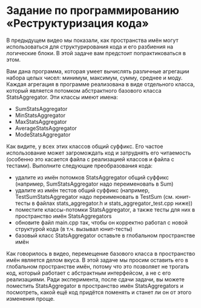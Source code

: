 # Задание по программированию «Реструктуризация кода»

В предыдущем видео мы показали, как пространства имён могут использоваться для структурирования кода и его разбиения на логические блоки. В этой задаче вам предстоит попрактиковаться в этом.

Вам дана программа, которая умеет вычислять различные агрегации набора целых чисел: минимум, максимум, сумму, среднее и моду. Каждая агрегация в программе реализована в виде отдельного класса, который является потомком абстрактного базового класса StatsAggregator. Эти классы имеют имена:
- SumStatsAggregator
- MinStatsAggregator
- MaxStatsAggregator
- AverageStatsAggregator
- ModeStatsAggregator

Как видите, у всех этих классов общий суффикс. Его частое использование может загромождать код и затруднять его читаемость (особенно это касается файла с реализацией классов и файла с тестами). Выполните следующие преобразования кода:
- удалите из имён потомков StatsAggregator общий суффикс (например, SumStatsAggregator надо переименовать в Sum)
- удалите из имён тестов общий суффикс (например, TestSumStatsAggregator надо переименовать в TestSum (см. юнит-тесты в файлах stats_aggregator.h и stats_aggregator_test.cpp ниже))
- поместите классы-потомки StatsAggregator, а также тесты для них в пространство имён StatsAggregators
- обновите файл main.cpp так, чтобы он корректно работал с новой структурой кода (в т.ч. вызывал юнит-тесты)
- базовый класс StatsAggregator оставьте в глобальном пространстве имён

Как говорилось в видео, перемещение базового класса в пространство имён является делом вкуса. В этой задаче мы просим оставить его в глобальном пространстве имён, потому что это позволяет не трогать код, который работает с абстрактным интерфейсом, а не с его реализациями. Ради эксперимента, после сдачи задачи, вы можете поместить StatsAggregator в пространство имён StatsAggregators и посмотреть, какой ещё код придётся поменять и станет ли он от этого изменения проще.

